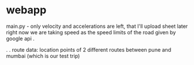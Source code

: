 # webapp
main.py - only velocity and accelerations are left, that I'll upload sheet later
right now we are taking speed as the speed limits of the road given by google api
.

.
.
route data: location points of 2 different routes between pune and mumbai (which is our test trip)
